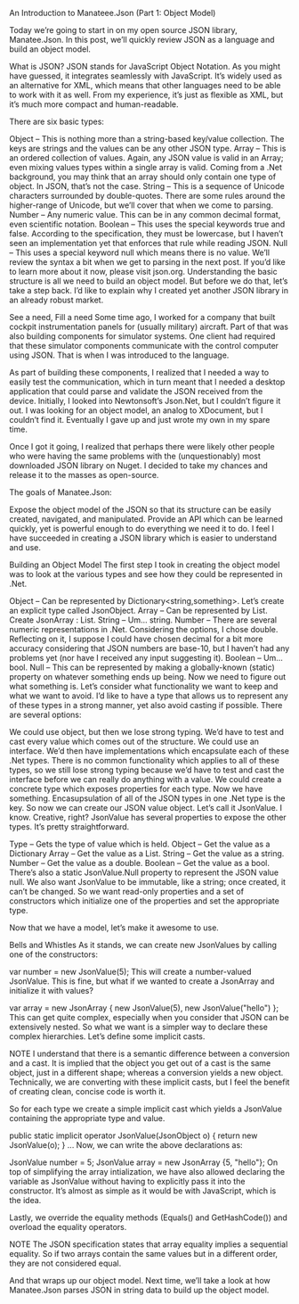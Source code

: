 An Introduction to Manateee.Json (Part 1: Object Model)

Today we’re going to start in on my open source JSON library, Manatee.Json. In this post, we’ll quickly review JSON as a language and build an object model.

What is JSON?
JSON stands for JavaScript Object Notation. As you might have guessed, it integrates seamlessly with JavaScript. It’s widely used as an alternative for XML, which means that other languages need to be able to work with it as well. From my experience, it’s just as flexible as XML, but it’s much more compact and human-readable.

There are six basic types:

Object – This is nothing more than a string-based key/value collection. The keys are strings and the values can be any other JSON type.
Array – This is an ordered collection of values. Again, any JSON value is valid in an Array; even mixing values types within a single array is valid. Coming from a .Net background, you may think that an array should only contain one type of object. In JSON, that’s not the case.
String – This is a sequence of Unicode characters surrounded by double-quotes. There are some rules around the higher-range of Unicode, but we’ll cover that when we come to parsing.
Number – Any numeric value. This can be in any common decimal format, even scientific notation.
Boolean – This uses the special keywords true and false. According to the specification, they must be lowercase, but I haven’t seen an implementation yet that enforces that rule while reading JSON.
Null – This uses a special keyword null which means there is no value.
We’ll review the syntax a bit when we get to parsing in the next post. If you’d like to learn more about it now, please visit json.org. Understanding the basic structure is all we need to build an object model. But before we do that, let’s take a step back. I’d like to explain why I created yet another JSON library in an already robust market.

See a need, Fill a need
Some time ago, I worked for a company that built cockpit instrumentation panels for (usually military) aircraft. Part of that was also building components for simulator systems. One client had required that these simulator components communicate with the control computer using JSON. That is when I was introduced to the language.

As part of building these components, I realized that I needed a way to easily test the communication, which in turn meant that I needed a desktop application that could parse and validate the JSON received from the device. Initially, I looked into Newtonsoft’s Json.Net, but I couldn’t figure it out. I was looking for an object model, an analog to XDocument, but I couldn’t find it. Eventually I gave up and just wrote my own in my spare time.

Once I got it going, I realized that perhaps there were likely other people who were having the same problems with the (unquestionably) most downloaded JSON library on Nuget. I decided to take my chances and release it to the masses as open-source.

The goals of Manatee.Json:

Expose the object model of the JSON so that its structure can be easily created, navigated, and manipulated.
Provide an API which can be learned quickly, yet is powerful enough to do everything we need it to do.
I feel I have succeeded in creating a JSON library which is easier to understand and use.

Building an Object Model
The first step I took in creating the object model was to look at the various types and see how they could be represented in .Net.

Object – Can be represented by Dictionary<string,something>. Let’s create an explicit type called JsonObject.
Array – Can be represented by List<something>. Create JsonArray : List<something>.
String – Um… string.
Number – There are several numeric representations in .Net. Considering the options, I chose double. Reflecting on it, I suppose I could have chosen decimal for a bit more accuracy considering that JSON numbers are base-10, but I haven’t had any problems yet (nor have I received any input suggesting it).
Boolean – Um… bool.
Null – This can be represented by making a globally-known (static) property on whatever something ends up being.
Now we need to figure out what something is. Let’s consider what functionality we want to keep and what we want to avoid. I’d like to have a type that allows us to represent any of these types in a strong manner, yet also avoid casting if possible. There are several options:

We could use object, but then we lose strong typing. We’d have to test and cast every value which comes out of the structure.
We could use an interface. We’d then have implementations which encapsulate each of these .Net types. There is no common functionality which applies to all of these types, so we still lose strong typing because we’d have to test and cast the interface before we can really do anything with a value.
We could create a concrete type which exposes properties for each type. Now we have something. Encasupsulation of all of the JSON types in one .Net type is the key.
So now we can create our JSON value object. Let’s call it JsonValue. I know. Creative, right? JsonValue has several properties to expose the other types. It’s pretty straightforward.

Type – Gets the type of value which is held.
Object – Get the value as a Dictionary
Array – Get the value as a List.
String – Get the value as a string.
Number – Get the value as a double.
Boolean – Get the value as a bool.
There’s also a static JsonValue.Null property to represent the JSON value null. We also want JsonValue to be immutable, like a string; once created, it can’t be changed. So we want read-only properties and a set of constructors which initialize one of the properties and set the appropriate type.

Now that we have a model, let’s make it awesome to use.

Bells and Whistles
As it stands, we can create new JsonValues by calling one of the constructors:

var number = new JsonValue(5);
This will create a number-valued JsonValue. This is fine, but what if we wanted to create a JsonArray and initialize it with values?

var array = new JsonArray
    {
        new JsonValue(5),
        new JsonValue("hello")
    };
This can get quite complex, especially when you consider that JSON can be extensively nested. So what we want is a simpler way to declare these complex hierarchies. Let’s define some implicit casts.

NOTE I understand that there is a semantic difference between a conversion and a cast. It is implied that the object you get out of a cast is the same object, just in a different shape; whereas a conversion yields a new object. Technically, we are converting with these implicit casts, but I feel the benefit of creating clean, concise code is worth it.

So for each type we create a simple implicit cast which yields a JsonValue containing the appropriate type and value.

public static implicit operator JsonValue(JsonObject o)
{
    return new JsonValue(o);
}
...
Now, we can write the above declarations as:

JsonValue number = 5;
JsonValue array = new JsonArray {5, "hello"};
On top of simplifying the array intialization, we have also allowed declaring the variable as JsonValue without having to explicitly pass it into the constructor. It’s almost as simple as it would be with JavaScript, which is the idea.

Lastly, we override the equality methods (Equals() and GetHashCode()) and overload the equality operators.

NOTE The JSON specification states that array equality implies a sequential equality. So if two arrays contain the same values but in a different order, they are not considered equal.

And that wraps up our object model. Next time, we’ll take a look at how Manatee.Json parses JSON in string data to build up the object model.